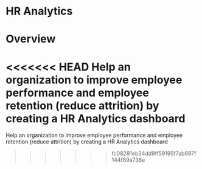# HR Analytics

# Overview 

<<<<<<< HEAD
Help an organization to improve employee performance and employee retention (reduce attrition) by creating a HR Analytics dashboard
=======
Help an organization to improve employee performance and employee retention (reduce attrition) by creating a HR Analytics dashboard
>>>>>>> fc08291eb34dd9ff59195f7ab697f144f69a736e
